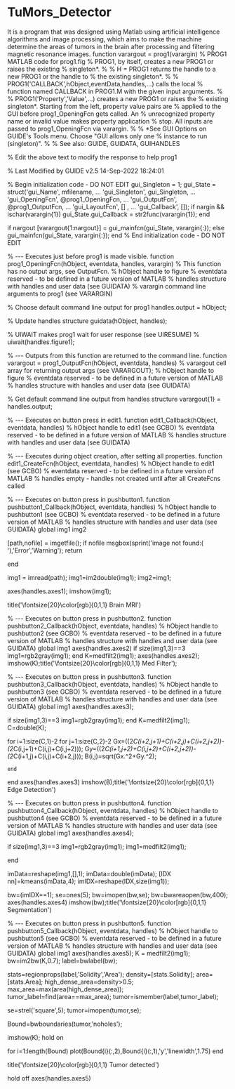# TuMors_Detector
It is a program that was designed using Matlab using artificial intelligence algorithms and image processing, which aims to make the machine determine the areas of tumors in the brain after processing and filtering magnetic resonance images.
function varargout = prog1(varargin)
% PROG1 MATLAB code for prog1.fig
%      PROG1, by itself, creates a new PROG1 or raises the existing
%      singleton*.
%
%      H = PROG1 returns the handle to a new PROG1 or the handle to
%      the existing singleton*.
%
%      PROG1('CALLBACK',hObject,eventData,handles,...) calls the local
%      function named CALLBACK in PROG1.M with the given input arguments.
%
%      PROG1('Property','Value',...) creates a new PROG1 or raises the
%      existing singleton*.  Starting from the left, property value pairs are
%      applied to the GUI before prog1_OpeningFcn gets called.  An
%      unrecognized property name or invalid value makes property application
%      stop.  All inputs are passed to prog1_OpeningFcn via varargin.
%
%      *See GUI Options on GUIDE's Tools menu.  Choose "GUI allows only one
%      instance to run (singleton)".
%
% See also: GUIDE, GUIDATA, GUIHANDLES

% Edit the above text to modify the response to help prog1

% Last Modified by GUIDE v2.5 14-Sep-2022 18:24:01

% Begin initialization code - DO NOT EDIT
gui_Singleton = 1;
gui_State = struct('gui_Name',       mfilename, ...
                   'gui_Singleton',  gui_Singleton, ...
                   'gui_OpeningFcn', @prog1_OpeningFcn, ...
                   'gui_OutputFcn',  @prog1_OutputFcn, ...
                   'gui_LayoutFcn',  [] , ...
                   'gui_Callback',   []);
if nargin && ischar(varargin{1})
    gui_State.gui_Callback = str2func(varargin{1});
end

if nargout
    [varargout{1:nargout}] = gui_mainfcn(gui_State, varargin{:});
else
    gui_mainfcn(gui_State, varargin{:});
end
% End initialization code - DO NOT EDIT


% --- Executes just before prog1 is made visible.
function prog1_OpeningFcn(hObject, eventdata, handles, varargin)
% This function has no output args, see OutputFcn.
% hObject    handle to figure
% eventdata  reserved - to be defined in a future version of MATLAB
% handles    structure with handles and user data (see GUIDATA)
% varargin   command line arguments to prog1 (see VARARGIN)

% Choose default command line output for prog1
handles.output = hObject;

% Update handles structure
guidata(hObject, handles);

% UIWAIT makes prog1 wait for user response (see UIRESUME)
% uiwait(handles.figure1);


% --- Outputs from this function are returned to the command line.
function varargout = prog1_OutputFcn(hObject, eventdata, handles) 
% varargout  cell array for returning output args (see VARARGOUT);
% hObject    handle to figure
% eventdata  reserved - to be defined in a future version of MATLAB
% handles    structure with handles and user data (see GUIDATA)

% Get default command line output from handles structure
varargout{1} = handles.output;


% --- Executes on button press in edit1.
function edit1_Callback(hObject, eventdata, handles)
% hObject    handle to edit1 (see GCBO)
% eventdata  reserved - to be defined in a future version of MATLAB
% handles    structure with handles and user data (see GUIDATA)




% --- Executes during object creation, after setting all properties.
function edit1_CreateFcn(hObject, eventdata, handles)
% hObject    handle to edit1 (see GCBO)
% eventdata  reserved - to be defined in a future version of MATLAB
% handles    empty - handles not created until after all CreateFcns called


% --- Executes on button press in pushbutton1.
function pushbutton1_Callback(hObject, eventdata, handles)
% hObject    handle to pushbutton1 (see GCBO)
% eventdata  reserved - to be defined in a future version of MATLAB
% handles    structure with handles and user data (see GUIDATA)
global img1 img2

[path,nofile] = imgetfile();
if nofile
    msgbox(sprint('image not found:( '),'Error','Warning');
    return
    
end

img1 = imread(path);
img1=im2double(img1);
img2=img1;

axes(handles.axes1);
imshow(img1);

title('\fontsize{20}\color[rgb]{0,1,1} Brain MRI')
        
% --- Executes on button press in pushbutton2.
function pushbutton2_Callback(hObject, eventdata, handles)
% hObject    handle to pushbutton2 (see GCBO)
% eventdata  reserved - to be defined in a future version of MATLAB
% handles    structure with handles and user data (see GUIDATA)
global img1
axes(handles.axes2)
if size(img1,3)==3
    img1=rgb2gray(img1);
end
K=medfilt2(img1);
axes(handles.axes2);
imshow(K);title('\fontsize{20}\color[rgb]{0,1,1} Med Filter');


% --- Executes on button press in pushbutton3.
function pushbutton3_Callback(hObject, eventdata, handles)
% hObject    handle to pushbutton3 (see GCBO)
% eventdata  reserved - to be defined in a future version of MATLAB
% handles    structure with handles and user data (see GUIDATA)
global img1
axes(handles.axes3);

if size(img1,3)==3
    img1=rgb2gray(img1);
end
K=medfilt2(img1);
C=double(K);

for i=1:size(C,1)-2
    for j=1:size(C,2)-2
        Gx=((2*C(i+2,j+1)+C(i+2,j)+C(i+2,j+2))-(2*C(i,j+1)+C(i,j)+C(i,j+2)));
        Gy=((2*C(i+1,j+2)+C(i,j+2)+C(i+2,j+2))-(2*C(i+1,j)+C(i,j)+C(i+2,j)));
        B(i,j)=sqrt(Gx.^2+Gy.^2);
        
    end
end
axes(handles.axes3)
imshow(B);title('\fontsize{20}\color[rgb]{0,1,1} Edge Detection')

% --- Executes on button press in pushbutton4.
function pushbutton4_Callback(hObject, eventdata, handles)
% hObject    handle to pushbutton4 (see GCBO)
% eventdata  reserved - to be defined in a future version of MATLAB
% handles    structure with handles and user data (see GUIDATA)
global img1
axes(handles.axes4);

if size(img1,3)==3
    img1=rgb2gray(img1);
    img1=medfilt2(img1);
    
end

imData=reshape(img1,[],1);
imData=double(imData);
[IDX nn]=kmeans(imData,4);
imIDX=reshape(IDX,size(img1));

bw=(imIDX==1);
se=ones(5);
bw=imopen(bw,se);
bw=bwareaopen(bw,400);
axes(handles.axes4)
imshow(bw);title('\fontsize{20}\color[rgb]{0,1,1} Segmentation')


% --- Executes on button press in pushbutton5.
function pushbutton5_Callback(hObject, eventdata, handles)
% hObject    handle to pushbutton5 (see GCBO)
% eventdata  reserved - to be defined in a future version of MATLAB
% handles    structure with handles and user data (see GUIDATA)
global img1
axes(handles.axes5);
K = medfilt2(img1);
bw=im2bw(K,0.7);
label=bwlabel(bw);

stats=regionprops(label,'Solidity','Area');
density=[stats.Solidity];
area=[stats.Area];
high_dense_area=density>0.5;
max_area=max(area(high_dense_area));
tumor_label=find(area==max_area);
tumor=ismember(label,tumor_label);

se=strel('square',5);
tumor=imopen(tumor,se);

Bound=bwboundaries(tumor,'noholes');

imshow(K);
hold on

for i=1:length(Bound)
    plot(Bound{i}(:,2),Bound{i}(:,1),'y','linewidth',1.75)
end

title('\fontsize{20}\color[rgb]{0,1,1} Tumor detected')

hold off
axes(handles.axes5)

